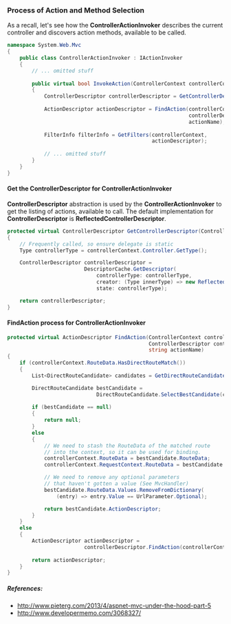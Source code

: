 ### Process of Action and Method Selection

As a recall, let's see how the __ControllerActionInvoker__ describes the current controller and discovers action methods, available to be called.

``` csharp
namespace System.Web.Mvc
{
    public class ControllerActionInvoker : IActionInvoker
    {
        // ... omitted stuff
        
        public virtual bool InvokeAction(ControllerContext controllerContext, string actionName)
        {
            ControllerDescriptor controllerDescriptor = GetControllerDescriptor(controllerContext);
            
            ActionDescriptor actionDescriptor = FindAction(controllerContext, 
                                                           controllerDescriptor,
                                                           actionName);
        
            FilterInfo filterInfo = GetFilters(controllerContext, 
                                               actionDescriptor);
            
            // ... omitted stuff
        }
    }
}
```

#### Get the ControllerDescriptor for ControllerActionInvoker

__ControllerDescriptor__ abstraction is used by the __ControllerActionInvoker__ to get the listing of actions, available to call. The default implementation for __ControllerDescriptor__ is __ReflectedControllerDescriptor__.

``` csharp
protected virtual ControllerDescriptor GetControllerDescriptor(ControllerContext controllerContext)
{
    // Frequently called, so ensure delegate is static
    Type controllerType = controllerContext.Controller.GetType();

    ControllerDescriptor controllerDescriptor = 
                         DescriptorCache.GetDescriptor(
                             controllerType: controllerType,
                             creator: (Type innerType) => new ReflectedControllerDescriptor(innerType),
                             state: controllerType);

    return controllerDescriptor;
}

```

#### FindAction process for ControllerActionInvoker

``` csharp
protected virtual ActionDescriptor FindAction(ControllerContext controllerContext, 
                                              ControllerDescriptor controllerDescriptor, 
                                              string actionName)
{
    if (controllerContext.RouteData.HasDirectRouteMatch())
    {
        List<DirectRouteCandidate> candidates = GetDirectRouteCandidates(controllerContext);

        DirectRouteCandidate bestCandidate = 
                             DirectRouteCandidate.SelectBestCandidate(candidates, controllerContext);
        
        if (bestCandidate == null)
        {
            return null;
        }
        else
        {
            // We need to stash the RouteData of the matched route 
            // into the context, so it can be used for binding.
            controllerContext.RouteData = bestCandidate.RouteData;
            controllerContext.RequestContext.RouteData = bestCandidate.RouteData;

            // We need to remove any optional parameters 
            // that haven't gotten a value (See MvcHandler)
            bestCandidate.RouteData.Values.RemoveFromDictionary(
                (entry) => entry.Value == UrlParameter.Optional);

            return bestCandidate.ActionDescriptor;
        }
    }
    else
    {
        ActionDescriptor actionDescriptor = 
                         controllerDescriptor.FindAction(controllerContext, actionName);
                         
        return actionDescriptor;
    }
}
```

##### References:
* http://www.pieterg.com/2013/4/aspnet-mvc-under-the-hood-part-5
* http://www.developermemo.com/3068327/
